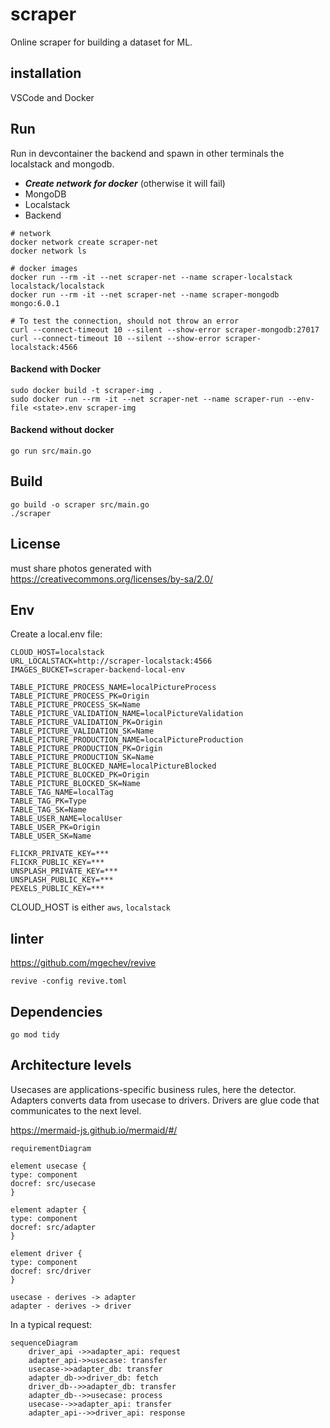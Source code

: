 # scraper

Online scraper for building a dataset for ML.

## installation

VSCode and Docker

## Run

Run in devcontainer the backend and spawn in other terminals the localstack and mongodb.

- ***Create network for docker*** (otherwise it will fail)
- MongoDB
- Localstack
- Backend

```shell
# network
docker network create scraper-net
docker network ls

# docker images
docker run --rm -it --net scraper-net --name scraper-localstack localstack/localstack
docker run --rm -it --net scraper-net --name scraper-mongodb mongo:6.0.1

# To test the connection, should not throw an error
curl --connect-timeout 10 --silent --show-error scraper-mongodb:27017
curl --connect-timeout 10 --silent --show-error scraper-localstack:4566
```

#### Backend with Docker
```shell
sudo docker build -t scraper-img .
sudo docker run --rm -it --net scraper-net --name scraper-run --env-file <state>.env scraper-img
```

#### Backend without docker
    go run src/main.go

## Build

    go build -o scraper src/main.go
    ./scraper

## License

must share photos generated with https://creativecommons.org/licenses/by-sa/2.0/

## Env

Create a local.env file:

    CLOUD_HOST=localstack
    URL_LOCALSTACK=http://scraper-localstack:4566
    IMAGES_BUCKET=scraper-backend-local-env

    TABLE_PICTURE_PROCESS_NAME=localPictureProcess
    TABLE_PICTURE_PROCESS_PK=Origin
    TABLE_PICTURE_PROCESS_SK=Name
    TABLE_PICTURE_VALIDATION_NAME=localPictureValidation
    TABLE_PICTURE_VALIDATION_PK=Origin
    TABLE_PICTURE_VALIDATION_SK=Name
    TABLE_PICTURE_PRODUCTION_NAME=localPictureProduction
    TABLE_PICTURE_PRODUCTION_PK=Origin
    TABLE_PICTURE_PRODUCTION_SK=Name
    TABLE_PICTURE_BLOCKED_NAME=localPictureBlocked
    TABLE_PICTURE_BLOCKED_PK=Origin
    TABLE_PICTURE_BLOCKED_SK=Name
    TABLE_TAG_NAME=localTag
    TABLE_TAG_PK=Type
    TABLE_TAG_SK=Name
    TABLE_USER_NAME=localUser
    TABLE_USER_PK=Origin
    TABLE_USER_SK=Name

    FLICKR_PRIVATE_KEY=***
    FLICKR_PUBLIC_KEY=***
    UNSPLASH_PRIVATE_KEY=***
    UNSPLASH_PUBLIC_KEY=***
    PEXELS_PUBLIC_KEY=***

CLOUD_HOST is either `aws`, `localstack`

## linter

https://github.com/mgechev/revive

    revive -config revive.toml

## Dependencies

    go mod tidy

## Architecture levels

Usecases are applications-specific business rules, here the detector.
Adapters converts data from usecase to drivers.
Drivers are glue code that communicates to the next level.

https://mermaid-js.github.io/mermaid/#/

```mermaid
requirementDiagram

element usecase {
type: component
docref: src/usecase
}

element adapter {
type: component
docref: src/adapter
}

element driver {
type: component
docref: src/driver
}

usecase - derives -> adapter
adapter - derives -> driver
```

In a typical request:

```mermaid
sequenceDiagram
    driver_api ->>adapter_api: request
    adapter_api->>usecase: transfer
    usecase->>adapter_db: transfer
    adapter_db->>driver_db: fetch
    driver_db-->>adapter_db: transfer
    adapter_db-->>usecase: process
    usecase-->>adapter_api: transfer
    adapter_api-->>driver_api: response
```